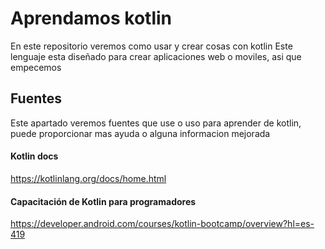 # Aprendamos kotlin
En este repositorio veremos como usar y crear cosas con kotlin
Este lenguaje esta diseñado para crear aplicaciones web o moviles, asi que empecemos 

## Fuentes
Este apartado veremos fuentes que use o uso para aprender de kotlin, puede proporcionar mas ayuda o alguna informacion mejorada

#### Kotlin docs
https://kotlinlang.org/docs/home.html

#### Capacitación de Kotlin para programadores
https://developer.android.com/courses/kotlin-bootcamp/overview?hl=es-419
